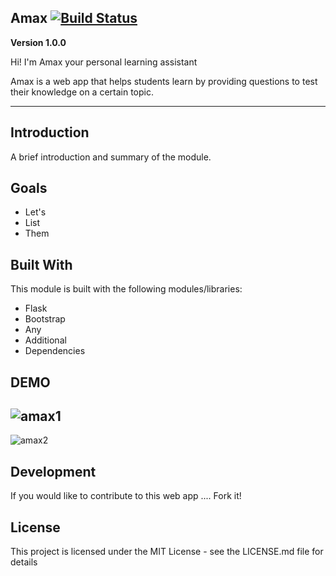 

## Amax   [![Build Status](https://travis-ci.org/Islandora/islandora_example_module.png?branch=7.x)](https://travis-ci.org/Islandora/islandora_example_module)


**Version 1.0.0** 

Hi! I'm Amax your personal learning assistant

Amax is a web app that helps students learn by providing questions to test their knowledge on a certain topic.

---

## Introduction

A brief introduction and summary of the module.

## Goals
* Let's 
* List 
* Them

## Built With

This module is built with the following modules/libraries:

* Flask
* Bootstrap
* Any
* Additional
* Dependencies

## DEMO 
![amax1](https://user-images.githubusercontent.com/39246339/44627057-9c727200-a8f5-11e8-9f0a-8035f7393ba2.PNG)
---
![amax2](https://user-images.githubusercontent.com/39246339/44627079-c9bf2000-a8f5-11e8-847c-f6a27ad4c9a5.PNG)


## Development

If you would like to contribute to this web app .... Fork it!

## License

This project is licensed under the MIT License - see the LICENSE.md file for details
